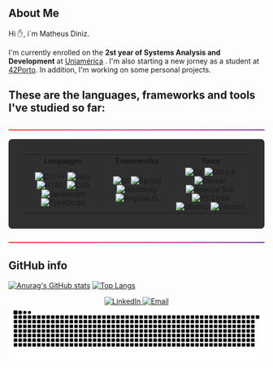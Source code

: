 ## **About Me**

Hi ✋, i´m Matheus Diniz. <p> I'm currently enrolled on the <strong>2st year of Systems Analysis and Development</strong> at [Uniamérica](https://uniamerica.br) . I'm also starting a new jorney as a student at [42Porto](https://www.42porto.com). In addition, I'm working on some personal projects. </p>

## **These are the languages, frameworks and tools I've studied so far:**

<img src="red_purple_strip.png">

<table style="background-color:#2F2F2F;padding:30px;border-radius:7px;">
	<tr>
		<th> Languages </th>
		<th> Frameworks </th>
		<th> Tools </th>
	</tr>
	<tr>
		<td align=center>
      <img src="https://img.shields.io/badge/-C/C++-00AAFF?style=for-the-badge&logo=C&logoColor=FFFFFF" alt="C/C++">
			<img src="https://img.shields.io/badge/-Java-DD7700?style=for-the-badge" alt="Java">
			<img src="https://img.shields.io/badge/HTML-FF751B?style=for-the-badge&logo=HTML5&logoColor=FFFFFF" alt="HTML">
			<img src="https://img.shields.io/badge/CSS-00DDFF?style=for-the-badge&logo=CSS3&logoColor=FFFFFF" alt="CSS">
			<img src="https://img.shields.io/badge/Javascript-FFAB00?style=for-the-badge&logo=Javascript&logoColor=FFFFFF" alt="Javascript">
      <img src="https://img.shields.io/badge/TypeScript-007ACC?style=for-the-badge&logo=typescript&logoColor=white" alt="TypeScript">
		</td>
		<td align=center>
      <img src="https://img.shields.io/badge/Qt-41CD52?style=for-the-badge&logo=qt&logoColor=white" alt="Qt">
      <img src="https://img.shields.io/badge/Spring-6DB33F?style=for-the-badge&logo=spring&logoColor=white" alt="Spring">
			<img src="https://img.shields.io/badge/Bootstrap-C635F8?style=for-the-badge&logo=Bootstrap&logoColor=FFFFFF" alt="Bootstrap">
			<img src="https://img.shields.io/badge/Angular-DD0000?style=for-the-badge&logo=Angular&logoColor=FFFFFF" alt="AngularJS">
		</td>
		<td align=center>
			<img src="https://img.shields.io/badge/Git-FF5500?style=for-the-badge&logo=Git&logoColor=FFFFFF" alt="Git">
			<img src="https://img.shields.io/badge/GitHub-000000?style=for-the-badge&logo=GitHub&logoColor=FFFFFF" alt="GitHub">
			<img src="https://img.shields.io/badge/Docker-2496ED?style=for-the-badge&logo=Docker&logoColor=FFFFFF" alt="Docker">
			<img src="https://img.shields.io/badge/Solr-D9411E?style=for-the-badge&logo=apachesolr&logoColor=FFFFFF" alt="Apache Solr">
			<img src="https://img.shields.io/badge/Visual Studio Code-5555FF?style=for-the-badge&logo=Visual Studio Code&logoColor=FFFFFF" alt="VS Code">
			<img src="https://img.shields.io/badge/Ubuntu-orange?style=for-the-badge&logo=Ubuntu&logoColor=FFFFFF" alt="Ubuntu">
			<img src="https://img.shields.io/badge/Discord-5053FF?style=for-the-badge&logo=Discord&logoColor=FFFFFF" alt="Discord">
		</td>
	</tr>
</table>

<img src="red_purple_strip.png">

 ## **GitHub info**
 
[![Anurag's GitHub stats](https://github-readme-stats.vercel.app/api?style=for-the-badge&username=tmatheusdiniz&count_private=true&show_icons=true&theme=transparent&hide_border=true&text_color=FFFFFF)](https://github.com/anuraghazra/github-readme-stats)
[![Top Langs](https://github-readme-stats.vercel.app/api/top-langs/?style=for-the-badge&username=tmatheusdiniz&layout=compact&theme=transparent&hide_border=true&text_color=FFFFFF)](https://github.com/anuraghazra/github-readme-stats)

<div align="center">
	<a href="https://www.linkedin.com/in/matheus-diniz-065140254/" target="_blank">
		<img src="https://img.shields.io/badge/-Visit my LinkedIn-2975FE?style=for-the-badge&logo=LinkedIn&logoColor=FFFFFF" alt="LinkedIn">
	</a>
	<a href="mailto:tmatheusdiniz@outlook.pt">
  <img src="https://img.shields.io/badge/-Email-000000?style=for-the-badge&logo=&logoColor=FFFFFF" alt="Email">
	</a>
</div>

<picture align="center">
  <source media="(prefers-color-scheme: dark)" srcset="https://raw.githubusercontent.com/tmatheusdiniz/tmatheusdiniz/output/github-contribution-grid-snake-dark.svg">
  <source media="(prefers-color-scheme: light)" srcset="https://raw.githubusercontent.com/tmatheusdiniz/tmatheusdiniz/output/github-contribution-grid-snake-dark.svg">
  <img align="center" alt="github contribution grid snake animation" src="https://raw.githubusercontent.com/tmatheusdiniz/tmatheusdiniz/output/github-contribution-grid-snake.svg">
</picture>

